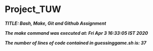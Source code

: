 # Project_TUW

***TITLE: Bash, Make, Git and Github Assignment***

***The make command was executed at: Fri Apr  3 16:33:05 IST 2020***

***The number of lines of code contained in guessinggame.sh is: 37***
